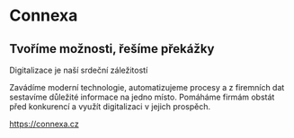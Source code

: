 # Connexa

## Tvoříme možnosti, řešíme překážky

Digitalizace je naší srdeční záležitostí

Zavádíme moderní technologie, automatizujeme procesy a z firemních dat sestavíme důležité informace na jedno místo.
Pomáháme firmám obstát před konkurencí a využít digitalizaci v jejich prospěch.

https://connexa.cz
